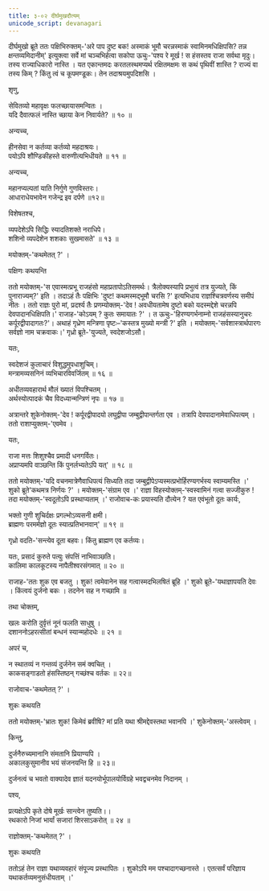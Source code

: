 ```yaml
---
title: ३-०२ दीर्घमुखदौत्यम्
unicode_script: devanagari
---
```

दीर्घमुखो ब्रूते ततः पक्षिभिरुक्तम्-'अरे पाप दुष्ट बक! अस्माकं भूमौ चरन्नस्माकं स्वामिनमधिक्षिपसि? तन्न क्षन्तव्यमिदानीम्' इत्युक्त्वा सर्वे मां चञ्चभिर्हत्वा सकोपा ऊचुः-'पश्य रे मूर्ख ! स हंसस्तव राजा सर्वथा मृदुः। तस्य राज्याधिकारो नास्ति । यत एकान्तमदः करतलस्थमप्यर्थ रक्षितमक्षमः स कथं पृथिवीं शास्ति ? राज्यं वा तस्य किम् ? किंतु त्वं च कूपमण्डूकः। तेन तदाश्रयमुपदिशसि ।  

शृणु,

सेवितव्यो महावृक्षः फलच्छायासमन्वितः ।  
यदि दैवात्फलं नास्ति च्छाया केन निवार्यते? ॥ १० ॥

अन्यच्च,

हीनसेवा न कर्तव्या कर्तव्यो महदाश्रयः।  
पयोऽपि शौण्डिकीहस्ते वारुणीत्यभिधीयते ॥ ११ ॥

अन्यच्च,

महानप्यल्पतां याति निर्गुणे गुणविस्तरः।  
आधाराधेयभावेन गजेन्द्र इव दर्पणे ॥१२॥

विशेषतश्च,

व्यपदेशेऽपि सिद्धिः स्यादतिशक्ते नराधिपे।  
शशिनो व्यपदेशेन शशकाः सुखमासते' ॥ १३ ॥

मयोक्तम्-'कथमेतत् ?' ।  

पक्षिणः कथयन्ति

<div class="js_include" url="../../upakathAH/03-03_gajashashakayoH_kathA/"  newLevelForH1="3" includeTitle="true"> </div>

ततो मयोक्तम्-'स एवास्मत्प्रभू राजहंसो महाप्रतापोऽतिसमर्थः। त्रैलोक्यस्यापि प्रभुत्वं तत्र युज्यते, किं पुनाराज्यम्?' इति । तदाऽहं तैः पक्षिभिः 'दुष्ट! कथमस्मद्भूमौ चरसि ?' इत्यभिधाय राज्ञश्चित्रवर्णस्य समीपं नीतः । ततो राज्ञः पुरो मां, प्रदर्श्य तैः प्रणम्योक्तम्-'देव ! अवधीयतामेष दुष्टो बको यदस्मद्देशे चरन्नपि देवपादानधिक्षिपति।' राजाह-'कोऽयम् ? कुतः समायातः ?' । त ऊचुः-'हिरण्यगर्भनाम्नो राजहंसस्यानुचरः कर्पूरद्वीपादागतः?'। अथाहं गृध्रेण मन्त्रिणा पृष्टः–'कस्तत्र मुख्यो मन्त्री ?' इति । मयोक्तम्-'सर्वशास्त्रार्थपारगः सर्वज्ञो नाम चक्रवाकः।' गृध्रो ब्रूते-'युज्यते, स्वदेशजोऽसौ।  

यतः,

स्वदेशजं कुलाचारं विशुद्धमुपधाशुचिम्।  
मन्त्रामव्यसनिनं व्यभिचारविवर्जितम् ॥ १६ ॥

अधीतव्यवहारार्थ मौलं ख्यातं विपश्चितम् ।  
अर्थस्योत्पादकं चैव विदध्यान्मन्त्रिणं नृपः ॥ १७ ॥

अत्रान्तरे शुकेनोक्तम्-'देव ! कर्पूरद्वीपादयो लघुद्वीपा जम्बुद्वीपान्तर्गता एव । तत्रापि देवपादानामेवाधिपत्यम् । ततो राशाप्युक्तम्-'एवमेव ।  

यतः,

राजा मत्तः शिशुश्चैव प्रमादी धनगर्वितः।  
अप्राप्यमपि वाञ्छन्ति किं पुनर्लभ्यतेऽपि यत्' ॥ १८ ॥

ततो मयोक्तम्-'यदि वचनमात्रेणैवाधिपत्यं सिध्यति तदा जम्बुद्वीपेऽप्यस्मत्प्रभोर्हिरण्यगर्भस्य स्वाम्यमस्ति ।' शुको ब्रूते'कथमत्र निर्णयः ?' । मयोक्तम्-'संग्राम एव ।' राज्ञा विहस्योक्तम्-‘स्वस्वामिनं गत्वा सज्जीकुरु ! तदा मयोक्तम्-'स्वदूतोऽपि प्रस्थाप्यताम् ।' राजोवाच-कः प्रयास्यति दौत्येन ? यत एवंभूतो दूतः कार्यः,

भक्तो गुणी शुचिर्दक्षः प्रगल्भोऽव्यसनी क्षमी।  
ब्राह्मणः परमर्मज्ञो दूतः स्यात्प्रतिभानवान्' ॥ १९ ॥

गृध्रो वदति-'सन्त्येव दूता बहवः। किंतु ब्राह्मण एव कर्तव्यः।  

यतः,
प्रसादं कुरुते पत्युः संपत्तिं नाभिवाञ्छति।  
कालिमा कालकूटस्य नापैतीश्वरसंगमात् ॥ २० ॥

राजाह-'ततः शुक एव बजतु । शुक! त्वमेवानेन सह गत्वास्मदभिलषितं ब्रूहि ।' शुको ब्रूते-'यथाज्ञापयति देवः । किंत्वयं दुर्जनो बकः । तदनेन सह न गच्छामि ॥

तथा चोक्तम्,

खलः करोति दुर्वृत्तं नूनं फलति साधुषु ।  
दशाननोऽहरत्सीतां बन्धनं स्यान्महोदधेः ॥ २१ ॥

अपरं च,

न स्थातव्यं न गन्तव्यं दुर्जनेन समं क्वचित् ।  
काकसङ्गाडतो हंसस्तिष्ठन् गच्छंश्च वर्तकः ॥ २२॥

राजोवाच-'कथमेतत् ?' ।  

शुकः कथयति

<div class="js_include" url="../../upakathAH/03-04_kAkahamsayoH_kathA/"  newLevelForH1="3" includeTitle="true"> </div>

ततो मयोक्तम्-'भ्रातः शुक! किमेवं ब्रवीषि? मां प्रति यथा श्रीमद्देवस्तथा भवानपि ।' शुकेनोक्तम्-'अस्त्वेवम् ।  

किन्तु,

दुर्जनैरुच्यमानानि संमतानि प्रियाण्यपि ।  
अकालकुसुमानीव भयं संजनयन्ति हि ॥ २३॥

दुर्जनत्वं च भवतो वाक्यादेव ज्ञातं यदनयोर्भूपालयोर्विग्रहे भवद्वचनमेव निदानम् ।  

पश्य,

प्रत्यक्षेऽपि कृते दोषे मूर्खः सान्त्वेन तुष्यति।।  
रथकारो निजां भार्यां सजारां शिरसाऽकरोत् ॥ २४ ॥

राज्ञोक्तम्-'कथमेतत् ?' ।  

शुकः कथयति

<div class="js_include" url="../../upakathAH/03-05_mandamatirathakArasya_kathA/"  newLevelForH1="3" includeTitle="true"> </div>

ततोऽहं तेन राज्ञा यथाव्यवहारं संपूज्य प्रस्थापितः । शुकोऽपि मम पश्चादागच्छनास्ते । एतत्सर्वं परिज्ञाय यथाकर्तव्यमनुसंधीयताम् ।' 
